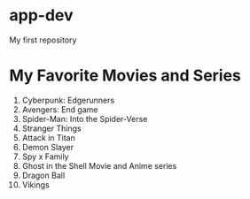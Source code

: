 # app-dev
My first repository
# My Favorite Movies and Series
1. Cyberpunk: Edgerunners
2. Avengers: End game
3. Spider-Man: Into the Spider-Verse
4. Stranger Things
5. Attack in Titan
6. Demon Slayer
7. Spy x Family
8. Ghost in the Shell Movie and Anime series
9. Dragon Ball
10. Vikings 
